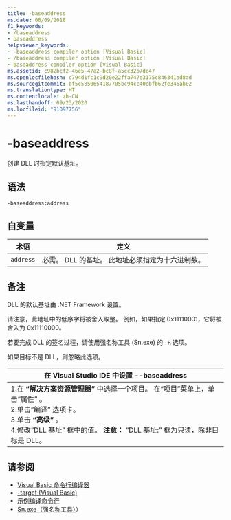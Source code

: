 ```yaml
---
title: -baseaddress
ms.date: 08/09/2018
f1_keywords:
- /baseaddress
- baseaddress
helpviewer_keywords:
- -baseaddress compiler option [Visual Basic]
- /baseaddress compiler option [Visual Basic]
- baseaddress compiler option [Visual Basic]
ms.assetid: c982bcf2-46e5-47a2-bc8f-a5cc32b7dc47
ms.openlocfilehash: c794d1fc1c9d20e22ffa747e3175c846341ad8ad
ms.sourcegitcommit: bf5c5850654187705bc94cc40ebfb62fe346ab02
ms.translationtype: HT
ms.contentlocale: zh-CN
ms.lasthandoff: 09/23/2020
ms.locfileid: "91097756"
---
```

# <a name="-baseaddress"></a>-baseaddress

创建 DLL 时指定默认基址。  
  
## <a name="syntax"></a>语法  
  
```console  
-baseaddress:address  
```  
  
## <a name="arguments"></a>自变量  
  
|术语|定义|  
|---|---|  
|`address`|必需。 DLL 的基址。 此地址必须指定为十六进制数。|  
  
## <a name="remarks"></a>备注  

 DLL 的默认基址由 .NET Framework 设置。  
  
 请注意，此地址中的低序字将被舍入取整。 例如，如果指定 0x11110001，它将被舍入为 0x11110000。  
  
 若要完成 DLL 的签名过程，请使用强名称工具 (Sn.exe) 的 `–R` 选项。  
  
 如果目标不是 DLL，则忽略此选项。  
  
|在 Visual Studio IDE 中设置 --baseaddress|  
|---|  
|1.在 **“解决方案资源管理器”** 中选择一个项目。 在“项目”菜单上，单击“属性”   。 <br />2.单击“编译”  选项卡。<br />3.单击 **“高级”** 。<br />4.修改“DLL 基址”  框中的值。 **注意：**    “DLL 基址:”  框为只读，除非目标是 DLL。|  
  
## <a name="see-also"></a>请参阅

- [Visual Basic 命令行编译器](index.md)
- [-target (Visual Basic)](target.md)
- [示例编译命令行](sample-compilation-command-lines.md)
- [Sn.exe（强名称工具）](../../../framework/tools/sn-exe-strong-name-tool.md)）
